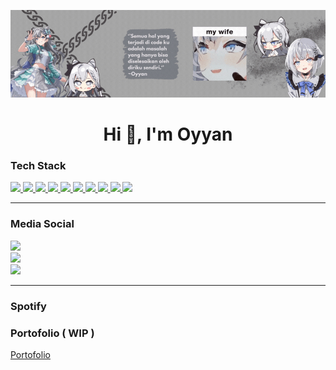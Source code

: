 

![Header](./bannerzeta1.gif)
<h1 align="center">Hi 👋, I'm Oyyan</h1>

<h3 align="left">Tech Stack</h3>
<p align="left">
    <a href="https://developer.mozilla.org/en-US/docs/Web/HTML">
        <img src="https://skillicons.dev/icons?i=html">
    </a>
    <a href="https://developer.mozilla.org/en-US/docs/Web/CSS">
        <img src="https://skillicons.dev/icons?i=css">
    </a>
    <a href="https://devdocs.io/javascript/">
        <img src="https://skillicons.dev/icons?i=js">
    </a>
    <a href="https://www.php.net/docs.php">
        <img src="https://skillicons.dev/icons?i=php">
    </a>
    <a href="https://dart.dev/">
        <img src="https://skillicons.dev/icons?i=dart">
    </a>
    <a href="https://flutter.dev/games?gad_source=1&gclid=Cj0KCQjwxqayBhDFARIsAANWRnSV3OYRFPo5XdSVoBnS8R9HgtDsMPqhRCl9vLR56REQm9LhOvuXbR4aAnT0EALw_wcB&gclsrc=aw.ds">
        <img src="https://skillicons.dev/icons?i=flutter">
    </a>
    <a href="https://tailwindcss.com/">
        <img src="https://skillicons.dev/icons?i=tailwind">
    </a>
    <a href="https://laravel.com/docs/11.x">
        <img src="https://skillicons.dev/icons?i=laravel">
    </a>
    <a href="https://git-scm.com/doc">
        <img src="https://skillicons.dev/icons?i=git">
    </a>
    <a href="https://github.com/Oyyanv">
        <img src="https://skillicons.dev/icons?i=github">
    </a>
</p>
<hr>
<h3 align="left">Media Social</h3>
<p align="left">
    <a href="https://www.instagram.com/oyyn._/" target="_blank" >
        <img src="https://img.shields.io/badge/Instagram-807b7a?style=for-the-badge&logo=instagram&logoColor=white">
    </a>
    <br>
    <a href="https://web.facebook.com/royyweebs.royyweebs/" target="_blank">
        <img src="https://img.shields.io/badge/Facebook-807b7a?style=for-the-badge&logo=facebook&logoColor=white">
    </a>
    <br>
    <a href="https://twitter.com/Oyyany" target="_blank">
        <img src="https://img.shields.io/badge/Twitter-807b7a?style=for-the-badge&logo=twitter&logoColor=white">
    </a>
</p>

<hr>
<h3><b>Spotify</b></h3>

<h3>Portofolio ( WIP )</h3>
<a href="porto-oyyanz-oyyans-projects.vercel.app" target="_blank">Portofolio</a>
